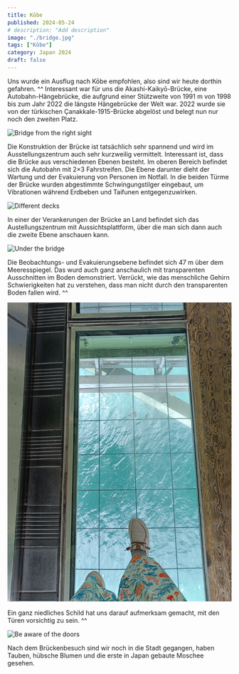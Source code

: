 ```yaml
---
title: Kōbe
published: 2024-05-24
# description: "Add description"
image: "./bridge.jpg"
tags: ["Kōbe"]
category: Japan 2024
draft: false
---
```


Uns wurde ein Ausflug nach Kōbe empfohlen, also sind wir heute dorthin gefahren. ^^
Interessant war für uns die Akashi-Kaikyō-Brücke, eine Autobahn-Hängebrücke, die aufgrund einer Stützweite von 1991 m von 1998 bis zum Jahr 2022 die längste Hängebrücke der Welt war. 2022 wurde sie von der türkischen Çanakkale-1915-Brücke abgelöst und belegt nun nur noch den zweiten Platz.

![Bridge from the right sight](./bridge-from-right.jpg)

Die Konstruktion der Brücke ist tatsächlich sehr spannend und wird im Ausstellungszentrum auch sehr kurzweilig vermittelt. Interessant ist, dass die Brücke aus verschiedenen Ebenen besteht. Im oberen Bereich befindet sich die Autobahn mit 2×3 Fahrstreifen. Die Ebene darunter dieht der Wartung und der Evakuierung von Personen im Notfall. In die beiden Türme der Brücke wurden abgestimmte Schwingungstilger eingebaut, um Vibrationen während Erdbeben und Taifunen entgegenzuwirken.

![Different decks](./different-decks.jpg)

In einer der Verankerungen der Brücke an Land befindet sich das Austellungszentrum mit Aussichtsplattform, über die man sich dann auch die zweite Ebene anschauen kann. 

![Under the bridge](./under-the-bridge.jpg)

Die Beobachtungs- und Evakuierungsebene befindet sich 47 m über dem Meeresspiegel. Das wurd auch ganz anschaulich mit transparenten Ausschnitten im Boden demonstriert. Verrückt, wie das menschliche Gehirn Schwierigkeiten hat zu verstehen, dass man nicht durch den transparenten Boden fallen wird. ^^

![Transparent platform](./transparent-platform.jpg)

Ein ganz niedliches Schild hat uns darauf aufmerksam gemacht, mit den Türen vorsichtig zu sein. ^^

![Be aware of the doors](./crab.jpg)

Nach dem Brückenbesuch sind wir noch in die Stadt gegangen, haben Tauben, hübsche Blumen und die erste in Japan gebaute Moschee gesehen. 
